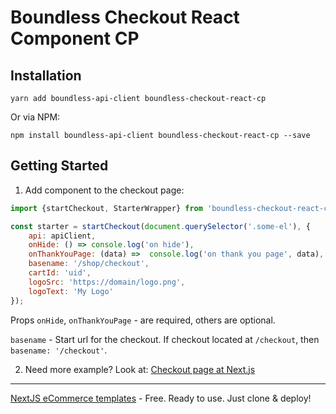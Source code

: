 # Boundless Checkout React Component CP

## Installation

`yarn add boundless-api-client boundless-checkout-react-cp` 

Or via NPM:

`npm install boundless-api-client boundless-checkout-react-cp --save`

## Getting Started

1. Add component to the checkout page:

```jsx
import {startCheckout, StarterWrapper} from 'boundless-checkout-react-cp';

const starter = startCheckout(document.querySelector('.some-el'), {
	api: apiClient,
	onHide: () => console.log('on hide'),
	onThankYouPage: (data) =>  console.log('on thank you page', data),
	basename: '/shop/checkout',
	cartId: 'uid',
	logoSrc: 'https://domain/logo.png',
	logoText: 'My Logo'
});
```

Props `onHide`, `onThankYouPage` - are required, others are optional.

`basename` - Start url for the checkout. If checkout located at `/checkout`, then `basename: '/checkout'`.

2. Need more example? Look at: [Checkout page at Next.js](https://github.com/kirill-zhirnov/boundless-nextjs-sample/blob/master/pages/checkout/%5B%5B...slug%5D%5D.tsx)

---

[NextJS eCommerce templates](https://boundless-commerce.com/templates) - Free. Ready to use. Just clone & deploy!
